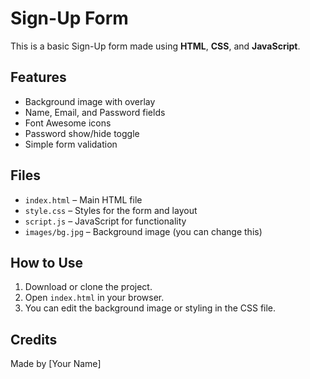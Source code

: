 # Sign-Up Form

This is a basic Sign-Up form made using **HTML**, **CSS**, and **JavaScript**.

## Features

- Background image with overlay
- Name, Email, and Password fields
- Font Awesome icons
- Password show/hide toggle
- Simple form validation

## Files

- `index.html` – Main HTML file
- `style.css` – Styles for the form and layout
- `script.js` – JavaScript for functionality
- `images/bg.jpg` – Background image (you can change this)

## How to Use

1. Download or clone the project.
2. Open `index.html` in your browser.
3. You can edit the background image or styling in the CSS file.

## Credits

Made by [Your Name]
